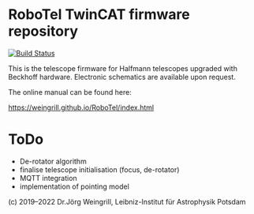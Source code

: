 # RoboTel TwinCAT firmware repository

[![Build Status](https://travis-ci.com/weingrill/RoboTel.svg?branch=master)](https://travis-ci.com/weingrill/RoboTel)

This is the telescope firmware for Halfmann telescopes upgraded with Beckhoff hardware.
Electronic schematics are available upon request.

The online manual can be found here:

https://weingrill.github.io/RoboTel/index.html

# ToDo
* De-rotator algorithm
* finalise telescope initialisation (focus, de-rotator)
* MQTT integration
* implementation of pointing model

(c) 2019–2022 Dr.Jörg Weingrill, Leibniz-Institut für Astrophysik Potsdam
